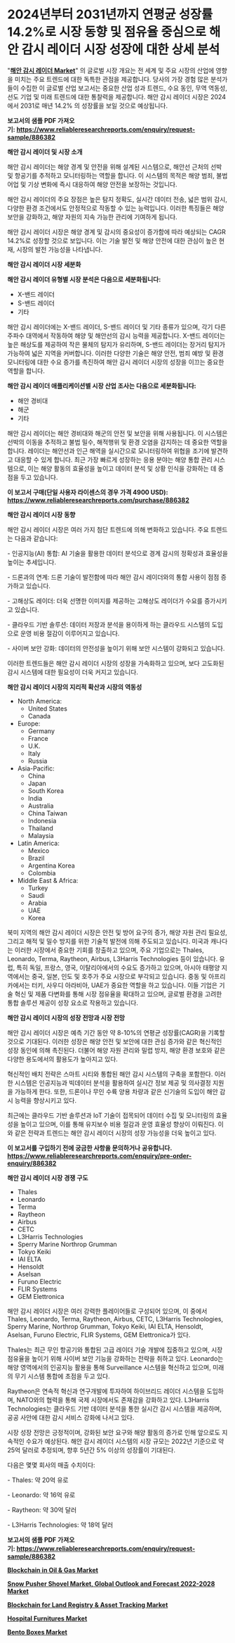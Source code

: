 <p><h1>2024년부터 2031년까지 연평균 성장률 14.2%로 시장 동향 및 점유율 중심으로 해안 감시 레이더 시장 성장에 대한 상세 분석</h1></p><p>"<strong><a href="https://www.reliableresearchreports.com/coastal-surveillance-radar-r886382?utm_campaign=105&utm_medium=7&utm_source=Github&utm_content=ia&utm_term=04122024&utm_id=coastal-surveillance-radar">해안 감시 레이더 Market</a></strong>" 의 글로벌 시장 개요는 전 세계 및 주요 시장의 산업에 영향을 미치는 주요 트렌드에 대한 독특한 관점을 제공합니다. 당사의 가장 경험 많은 분석가들이 수집한 이 글로벌 산업 보고서는 중요한 산업 성과 트렌드, 수요 동인, 무역 역동성, 선도 기업 및 미래 트렌드에 대한 통찰력을 제공합니다. 해안 감시 레이더 시장은 2024에서 2031로 매년 14.2% 의 성장률을 보일 것으로 예상됩니다.&nbsp;</p>
<p><strong>보고서의 샘플 PDF 가져오기:&nbsp;<a href="https://www.reliableresearchreports.com/enquiry/request-sample/886382?utm_campaign=105&utm_medium=7&utm_source=Github&utm_content=ia&utm_term=04122024&utm_id=coastal-surveillance-radar">https://www.reliableresearchreports.com/enquiry/request-sample/886382</a></strong></p>
<p><strong>해안 감시 레이더 및 시장 소개</strong></p>
<p><p>해안 감시 레이더는 해양 경계 및 안전을 위해 설계된 시스템으로, 해안선 근처의 선박 및 항공기를 추적하고 모니터링하는 역할을 합니다. 이 시스템의 목적은 해양 범죄, 불법 어업 및 기상 변화에 즉시 대응하여 해양 안전을 보장하는 것입니다. </p><p>해안 감시 레이더의 주요 장점은 높은 탐지 정확도, 실시간 데이터 전송, 넓은 범위 감시, 다양한 환경 조건에서도 안정적으로 작동할 수 있는 능력입니다. 이러한 특징들은 해양 보안을 강화하고, 해양 자원의 지속 가능한 관리에 기여하게 됩니다. </p><p>해안 감시 레이더 시장은 해양 경계 및 감시의 중요성이 증가함에 따라 예상되는 CAGR 14.2%로 성장할 것으로 보입니다. 이는 기술 발전 및 해양 안전에 대한 관심이 높은 현재, 시장의 발전 가능성을 나타냅니다.</p></p>
<p><strong>해안 감시 레이더 시장 세분화</strong></p>
<p><strong>해안 감시 레이더 유형별 시장 분석은 다음으로 세분화됩니다:</strong></p>
<p><ul><li>X-밴드 레이더</li><li>S-밴드 레이더</li><li>기타</li></ul></p>
<p><p>해안 감시 레이더에는 X-밴드 레이더, S-밴드 레이더 및 기타 종류가 있으며, 각기 다른 주파수 대역에서 작동하여 해양 및 해안선의 감시 능력을 제공합니다. X-밴드 레이더는 높은 해상도를 제공하여 작은 물체의 탐지가 유리하며, S-밴드 레이더는 장거리 탐지가 가능하여 넓은 지역을 커버합니다. 이러한 다양한 기술은 해양 안전, 범죄 예방 및 환경 모니터링에 대한 수요 증가를 촉진하여 해안 감시 레이더 시장의 성장을 이끄는 중요한 역할을 합니다.</p></p>
<p><strong>해안 감시 레이더 애플리케이션별 시장 산업 조사는 다음으로 세분화됩니다:</strong></p>
<p><ul><li>해안 경비대</li><li>해군</li><li>기타</li></ul></p>
<p><p>해안 감시 레이더는 해안 경비대와 해군의 안전 및 보안을 위해 사용됩니다. 이 시스템은 선박의 이동을 추적하고 불법 밀수, 해적행위 및 환경 오염을 감지하는 데 중요한 역할을 합니다. 레이더는 해안선과 인근 해역을 실시간으로 모니터링하여 위협을 조기에 발견하고 대응할 수 있게 합니다. 최근 가장 빠르게 성장하는 응용 분야는 해양 통합 관리 시스템으로, 이는 해양 활동의 효율성을 높이고 데이터 분석 및 상황 인식을 강화하는 데 중점을 두고 있습니다.</p></p>
<p><strong>이 보고서 구매(단일 사용자 라이센스의 경우 가격 4900 USD): <a href="https://www.reliableresearchreports.com/purchase/886382?utm_campaign=105&utm_medium=7&utm_source=Github&utm_content=ia&utm_term=04122024&utm_id=coastal-surveillance-radar">https://www.reliableresearchreports.com/purchase/886382</a></strong></p>
<p><strong>해안 감시 레이더 시장 동향</strong></p>
<p><p>해안 감시 레이더 시장은 여러 가지 첨단 트렌드에 의해 변화하고 있습니다. 주요 트렌드는 다음과 같습니다:</p><p>- 인공지능(AI) 통합: AI 기술을 활용한 데이터 분석으로 경계 감시의 정확성과 효율성을 높이는 추세입니다.</p><p>- 드론과의 연계: 드론 기술이 발전함에 따라 해안 감시 레이더와의 통합 사용이 점점 증가하고 있습니다.</p><p>- 고해상도 레이더: 더욱 선명한 이미지를 제공하는 고해상도 레이더가 수요를 증가시키고 있습니다.</p><p>- 클라우드 기반 솔루션: 데이터 저장과 분석을 용이하게 하는 클라우드 시스템의 도입으로 운영 비용 절감이 이루어지고 있습니다.</p><p>- 사이버 보안 강화: 데이터의 안전성을 높이기 위해 보안 시스템이 강화되고 있습니다.</p><p>이러한 트렌드들은 해안 감시 레이더 시장의 성장을 가속화하고 있으며, 보다 고도화된 감시 시스템에 대한 필요성이 더욱 커지고 있습니다.</p></p>
<p><strong>해안 감시 레이더 시장의 지리적 확산과 시장의 역동성</strong></p>
<p><ul>
    <li>
        North America:
        <ul>
            <li>United States</li>
            <li>Canada</li>
        </ul>
    </li>
    <li>
        Europe:
        <ul>
            <li>Germany</li>
            <li>France</li>
            <li>U.K.</li>
            <li>Italy</li>
            <li>Russia</li>
        </ul>
    </li>
    <li>
        Asia-Pacific:
        <ul>
            <li>China</li>
            <li>Japan</li>
            <li>South Korea</li>
            <li>India</li>
            <li>Australia</li>
            <li>China Taiwan</li>
            <li>Indonesia</li>
            <li>Thailand</li>
            <li>Malaysia</li>
        </ul>
    </li>
    <li>
        Latin America:
        <ul>
            <li>Mexico</li>
            <li>Brazil</li>
            <li>Argentina Korea</li>
            <li>Colombia</li>
        </ul>
    </li>
    <li>
        Middle East & Africa:
        <ul>
            <li>Turkey</li>
            <li>Saudi</li>
            <li>Arabia</li>
            <li>UAE</li>
            <li>Korea</li>
        </ul>
    </li>
    </ul></p>
<p><p>북미 지역의 해안 감시 레이더 시장은 안전 및 방어 요구의 증가, 해양 자원 관리 필요성, 그리고 해적 및 밀수 방지를 위한 기술적 발전에 의해 주도되고 있습니다. 미국과 캐나다는 이러한 시장에서 중요한 기회를 창출하고 있으며, 주요 기업으로는 Thales, Leonardo, Terma, Raytheon, Airbus, L3Harris Technologies 등이 있습니다. 유럽, 특히 독일, 프랑스, 영국, 이탈리아에서의 수요도 증가하고 있으며, 아시아 태평양 지역에서는 중국, 일본, 인도 및 호주가 주요 시장으로 부각되고 있습니다. 중동 및 아프리카에서는 터키, 사우디 아라비아, UAE가 중요한 역할을 하고 있습니다. 이들 기업은 기술 혁신 및 제품 다변화를 통해 시장 점유율을 확대하고 있으며, 글로벌 환경을 고려한 통합 솔루션 제공이 성장 요소로 작용하고 있습니다.</p></p>
<p><strong>해안 감시 레이더 시장의 성장 전망과 시장 전망</strong></p>
<p><p>해안 감시 레이더 시장은 예측 기간 동안 약 8-10%의 연평균 성장률(CAGR)을 기록할 것으로 기대된다. 이러한 성장은 해양 안전 및 보안에 대한 관심 증가와 같은 혁신적인 성장 동인에 의해 촉진된다. 더불어 해양 자원 관리와 밀렵 방지, 해양 환경 보호와 같은 다양한 용도에서의 활용도가 높아지고 있다.</p><p>혁신적인 배치 전략은 스마트 시티와 통합된 해안 감시 시스템의 구축을 포함한다. 이러한 시스템은 인공지능과 빅데이터 분석을 활용하여 실시간 정보 제공 및 의사결정 지원을 가능하게 한다. 또한, 드론이나 무인 수륙 양용 차량과 같은 신기술의 도입이 해안 감시 능력을 향상시키고 있다.</p><p>최근에는 클라우드 기반 솔루션과 IoT 기술이 접목되어 데이터 수집 및 모니터링의 효율성을 높이고 있으며, 이를 통해 유지보수 비용 절감과 운영 효율성 향상이 이뤄진다. 이와 같은 전략과 트렌드는 해안 감시 레이더 시장의 성장 가능성을 더욱 높이고 있다.</p></p>
<p><strong>이 보고서를 구입하기 전에 궁금한 사항을 문의하거나 공유합니다. <a href="https://www.reliableresearchreports.com/enquiry/pre-order-enquiry/886382?utm_campaign=105&utm_medium=7&utm_source=Github&utm_content=ia&utm_term=04122024&utm_id=coastal-surveillance-radar">https://www.reliableresearchreports.com/enquiry/pre-order-enquiry/886382</a></strong></p>
<p><strong>해안 감시 레이더 시장 경쟁 구도</strong></p>
<p><ul><li>Thales</li><li>Leonardo</li><li>Terma</li><li>Raytheon</li><li>Airbus</li><li>CETC</li><li>L3Harris Technologies</li><li>Sperry Marine Northrop Grumman</li><li>Tokyo Keiki</li><li>IAI ELTA</li><li>Hensoldt</li><li>Aselsan</li><li>Furuno Electric</li><li>FLIR Systems</li><li>GEM Elettronica</li></ul></p>
<p><p>해안 감시 레이더 시장은 여러 강력한 플레이어들로 구성되어 있으며, 이 중에서 Thales, Leonardo, Terma, Raytheon, Airbus, CETC, L3Harris Technologies, Sperry Marine, Northrop Grumman, Tokyo Keiki, IAI ELTA, Hensoldt, Aselsan, Furuno Electric, FLIR Systems, GEM Elettronica가 있다. </p><p>Thales는 최근 무인 항공기와 통합된 고급 레이더 기술 개발에 집중하고 있으며, 시장 점유율을 높이기 위해 사이버 보안 기능을 강화하는 전략을 취하고 있다. Leonardo는 해양 영역에서의 인공지능 활용을 통해 Surveillance 시스템을 혁신하고 있으며, 미래의 무기 시스템 통합에 초점을 두고 있다.</p><p>Raytheon은 연속적 혁신과 연구개발에 투자하여 하이브리드 레이더 시스템을 도입하며, NATO와의 협력을 통해 국제 시장에서도 존재감을 강화하고 있다. L3Harris Technologies는 클라우드 기반 데이터 분석을 통한 실시간 감시 시스템을 제공하며, 공공 사안에 대한 감시 서비스 강화에 나서고 있다. </p><p>시장 성장 전망은 긍정적이며, 강화된 보안 요구와 해양 활동의 증가로 인해 앞으로도 지속적인 수요가 예상된다. 해안 감시 레이더 시스템의 시장 규모는 2022년 기준으로 약 25억 달러로 추정되며, 향후 5년간 5% 이상의 성장률이 기대된다.</p><p>다음은 몇몇 회사의 매출 수치이다:</p><p>- Thales: 약 20억 유로</p><p>- Leonardo: 약 16억 유로</p><p>- Raytheon: 약 30억 달러</p><p>- L3Harris Technologies: 약 18억 달러</p></p>
<p><strong>보고서의 샘플 PDF 가져오기:&nbsp;<a href="https://www.reliableresearchreports.com/enquiry/request-sample/886382?utm_campaign=105&utm_medium=7&utm_source=Github&utm_content=ia&utm_term=04122024&utm_id=coastal-surveillance-radar">https://www.reliableresearchreports.com/enquiry/request-sample/886382</a></strong></p>
<p><strong><p><a href="https://issuu.com/reportprime-2/docs/blockchain-in-oil-gas-market-size-2030.pptx?utm_campaign=105&utm_medium=7&utm_source=Github&utm_content=ia&utm_term=04122024&utm_id=coastal-surveillance-radar">Blockchain in Oil & Gas Market</a></p><p><a href="https://github.com/luckyshygirl/Market-Research-Report-List-7/blob/main/snow-pusher-shovel-market-global-outlook-and-forecast-2022-2028-market.md?utm_campaign=105&utm_medium=7&utm_source=Github&utm_content=ia&utm_term=04122024&utm_id=coastal-surveillance-radar">Snow Pusher Shovel Market, Global Outlook and Forecast 2022-2028 Market</a></p><p><a href="https://issuu.com/reportprime-2/docs/blockchain-for-land-registry-asset-tracking-market?utm_campaign=105&utm_medium=7&utm_source=Github&utm_content=ia&utm_term=04122024&utm_id=coastal-surveillance-radar">Blockchain for Land Registry & Asset Tracking Market</a></p><p><a href="https://www.linkedin.com/pulse/hospital-furnitures-market-demand-revenue-growth-106-7d2be?utm_campaign=105&utm_medium=7&utm_source=Github&utm_content=ia&utm_term=04122024&utm_id=coastal-surveillance-radar">Hospital Furnitures Market</a></p><p><a href="https://www.linkedin.com/pulse/global-bento-boxes-market-forecast-2024-2031-trends-impact-l9w3c?utm_campaign=105&utm_medium=7&utm_source=Github&utm_content=ia&utm_term=04122024&utm_id=coastal-surveillance-radar">Bento Boxes Market</a></p></strong></p>
<p></p>